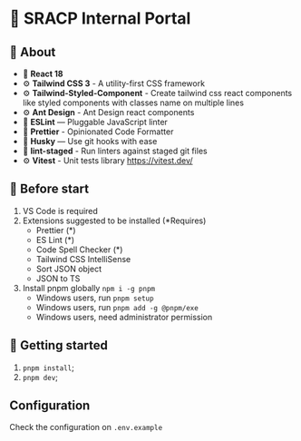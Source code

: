 # 🚀 SRACP Internal Portal

## 🚀 About

- 🚀 **React 18**
- ⚙️ **Tailwind CSS 3** - A utility-first CSS framework
- ⚙️ **Tailwind-Styled-Component** - Create tailwind css react components like styled components with classes name on multiple lines
- ⚙️ **Ant Design** - Ant Design react components
- 📏 **ESLint** — Pluggable JavaScript linter
- 💖 **Prettier** - Opinionated Code Formatter
- 🐶 **Husky** — Use git hooks with ease
- 🚫 **lint-staged** - Run linters against staged git files
- ⚙️ **Vitest** - Unit tests library <https://vitest.dev/>

## 🚀 Before start

1. VS Code is required
2. Extensions suggested to be installed (\*Requires)
   - Prettier (\*)
   - ES Lint (\*)
   - Code Spell Checker (\*)
   - Tailwind CSS IntelliSense
   - Sort JSON object 
   - JSON to TS
3. Install pnpm globally `npm i -g pnpm`
   - Windows users, run `pnpm setup`
   - Windows users, run `pnpm add -g @pnpm/exe`
   - Windows users, need administrator permission

## 🚀 Getting started

1. `pnpm install`;
2. `pnpm dev`;

## Configuration

Check the configuration on `.env.example`
